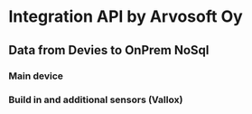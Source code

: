 # Integration API by Arvosoft Oy

## Data from Devies to OnPrem NoSql

### Main device

### Build in and additional sensors (Vallox)
